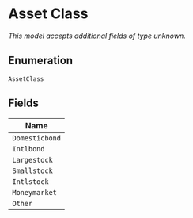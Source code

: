 
# Asset Class

*This model accepts additional fields of type unknown.*

## Enumeration

`AssetClass`

## Fields

| Name |
|  --- |
| `Domesticbond` |
| `Intlbond` |
| `Largestock` |
| `Smallstock` |
| `Intlstock` |
| `Moneymarket` |
| `Other` |

